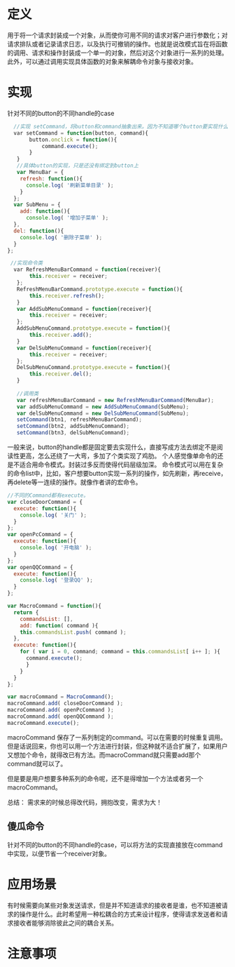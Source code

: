 # 定义
用于将一个请求封装成一个对象，从而使你可用不同的请求对客户进行参数化；对请求排队或者记录请求日志，以及执行可撤销的操作。也就是说改模式旨在将函数的调用、请求和操作封装成一个单一的对象，然后对这个对象进行一系列的处理。此外，可以通过调用实现具体函数的对象来解耦命令对象与接收对象。
# 实现
针对不同的button的不同handle的case
```javaScript
  //实现 setCommand，将button和command抽象出来。因为不知道哪个button要实现什么handle function。
  var setCommand = function(button, command){
       button.onclick = function(){
           command.execute();
       }
   }
   //具体button的实现，只是还没有绑定到button上
   var MenuBar = {
    refresh: function(){
      console.log( '刷新菜单目录' );
    }
  };
  var SubMenu = {
    add: function(){
      console.log( '增加子菜单' );
  },
  del: function(){
    console.log( '删除子菜单' );
  }
};

 //实现命令类
  var RefreshMenuBarCommand = function(receiver){
       this.receiver = receiver;
   };
   RefreshMenuBarCommand.prototype.execute = function(){
       this.receiver.refresh();
   }
   var AddSubMenuCommand = function(receiver){
       this.receiver = receiver;
   };
   AddSubMenuCommand.prototype.execute = function(){
       this.receiver.add();
   }
   var DelSubMenuCommand = function(receiver){
       this.receiver = receiver;
   };
   DelSubMenuCommand.prototype.execute = function(){
       this.receiver.del();
   }
   
   //调用类
   var refreshMenuBarCommand = new RefreshMenuBarCommand(MenuBar);
   var addSubMenuCommand = new AddSubMenuCommand(SubMenu);
   var delSubMenuCommand = new DelSubMenuCommand(SubMenu);
   setCommand(btn1, refreshMenuBarCommand);
   setCommand(btn2, addSubMenuCommand);
   setCommand(btn3, delSubMenuCommand);
```
一般来说，button的handle都是固定要去实现什么，直接写成方法去绑定不是阅读性更高，怎么还绕了一大弯，多加了个类实现了鸡肋。
个人感觉像单命令的还是不适合用命令模式。封装过多反而使得代码层级加深。
命令模式可以用在复杂的命令list中，比如，客户想要button实现一系列的操作，如先刷新，再receive，再delete等一连续的操作。就像作者讲的宏命令。
```javaScript
//不同的Command都有execute。
var closeDoorCommand = {
  execute: function(){
    console.log( '关门' );
  }
};
var openPcCommand = {
  execute: function(){
    console.log( '开电脑' );
  }
};
var openQQCommand = {
  execute: function(){
    console.log( '登录QQ' );
  }
};

var MacroCommand = function(){
  return {
    commandsList: [],
    add: function( command ){
    this.commandsList.push( command );
  },
  execute: function(){
    for ( var i = 0, command; command = this.commandsList[ i++ ]; ){
      command.execute();
      }
    }
  }
};

var macroCommand = MacroCommand();
macroCommand.add( closeDoorCommand );
macroCommand.add( openPcCommand );
macroCommand.add( openQQCommand );
macroCommand.execute();
```

macroCommand 保存了一系列制定的command。可以在需要的时候重复调用。但是话说回来，你也可以用一个方法进行封装，但这种就不适合扩展了，如果用户又想加个命令，就得改已有方法。而macroCommand就只需要add那个command就可以了。

但是要是用户想要多种系列的命令呢，还不是得增加一个方法或者另一个macroCommand。

总结： 需求来的时候总得改代码，拥抱改变，需求为大！

## 傻瓜命令
针对不同的button的不同handle的case，可以将方法的实现直接放在command中实现，以便节省一个receiver对象。

# 应用场景
有时候需要向某些对象发送请求，但是并不知道请求的接收者是谁，也不知道被请求的操作是什么。此时希望用一种松耦合的方式来设计程序，使得请求发送者和请求接收者能够消除彼此之间的耦合关系。

# 注意事项
